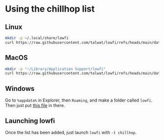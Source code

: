 # Using the chillhop list

## Linux

```sh
mkdir -p ~/.local/share/lowfi
curl https://raw.githubusercontent.com/talwat/lowfi/refs/heads/main/data/chillhop.txt -O --output-dir ~/.local/share/lowfi
```

## MacOS

```sh
mkdir -p "~/Library/Application Support/lowfi"
curl https://raw.githubusercontent.com/talwat/lowfi/refs/heads/main/data/chillhop.txt -O --output-dir ~/Library/Application Support/lowfi
```

## Windows

Go to `%appdata%` in Explorer, then `Roaming`, and make a folder called `lowfi`.
Then just put [this file](https://raw.githubusercontent.com/talwat/lowfi/refs/heads/main/data/chillhop.txt) in there.

## Launching lowfi

Once the list has been added, just launch `lowfi` with `-t chillhop`.